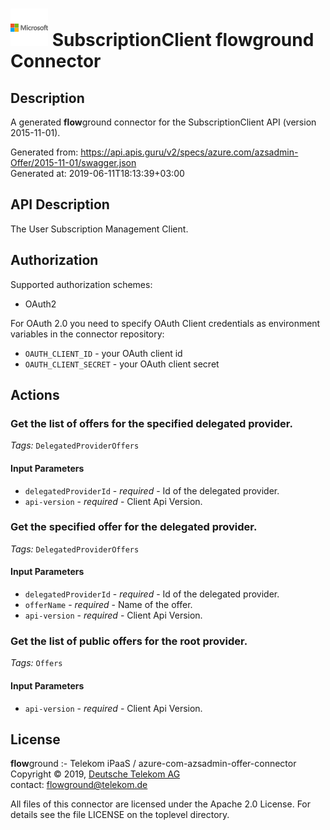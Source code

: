 # ![LOGO](logo.png) SubscriptionClient **flow**ground Connector

## Description

A generated **flow**ground connector for the SubscriptionClient API (version 2015-11-01).

Generated from: https://api.apis.guru/v2/specs/azure.com/azsadmin-Offer/2015-11-01/swagger.json<br/>
Generated at: 2019-06-11T18:13:39+03:00

## API Description

The User Subscription Management Client.

## Authorization

Supported authorization schemes:
- OAuth2

For OAuth 2.0 you need to specify OAuth Client credentials as environment variables in the connector repository:
* `OAUTH_CLIENT_ID` - your OAuth client id
* `OAUTH_CLIENT_SECRET` - your OAuth client secret

## Actions

### Get the list of offers for the specified delegated provider.

*Tags:* `DelegatedProviderOffers`

#### Input Parameters
* `delegatedProviderId` - _required_ - Id of the delegated provider.
* `api-version` - _required_ - Client Api Version.

### Get the specified offer for the delegated provider.

*Tags:* `DelegatedProviderOffers`

#### Input Parameters
* `delegatedProviderId` - _required_ - Id of the delegated provider.
* `offerName` - _required_ - Name of the offer.
* `api-version` - _required_ - Client Api Version.

### Get the list of public offers for the root provider.

*Tags:* `Offers`

#### Input Parameters
* `api-version` - _required_ - Client Api Version.

## License

**flow**ground :- Telekom iPaaS / azure-com-azsadmin-offer-connector<br/>
Copyright © 2019, [Deutsche Telekom AG](https://www.telekom.de)<br/>
contact: flowground@telekom.de

All files of this connector are licensed under the Apache 2.0 License. For details
see the file LICENSE on the toplevel directory.
